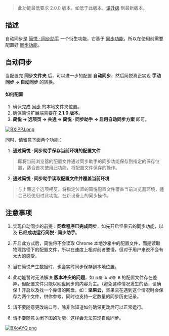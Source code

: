 > 此功能最低要求 2.0.0 版本，如低于此版本，[请升级](http://ksria.com/simpread/) 到最新版本。

描述
---

自动同步是 [简悦 · 同步助手](Sync) 一个衍生功能，它基于 [同步功能](Sync?id=同步)，所以在使用前需要配置好  [同步功能](Sync?id=同步)。

自动同步
---

当配置完 **同步文件夹** 后，可以进一步的配置 **自动同步**，然后简悦真正实现 **手动同步 → 自动同步** 的转换。

#### 如何配置

1. 确保完成 [同步](#同步) 的本地文件夹位置。
2. 确保简悦扩展端需要在 **2.1.0 版本**。
3. **简悦 → 选项页 → 共通 → 简悦 · 同步助手 → 启用自动同步方案** 即可。

[![BXIPPJ.png](https://s1.ax1x.com/2020/11/11/BXIPPJ.png)](https://imgchr.com/i/BXIPPJ)

同时，请留意下面两个功能：

1. **通过简悦 · 同步助手保存当前环境的配置文件** 

  > 即将当前浏览器的配置文件通过同步助手的同步功能保存到指定的保存位置，适合首次使用此功能，将配置文件保存的操作。

2. **通过简悦 · 同步助手读取配置文件并覆盖当前环境** 

  > 与上面这个选项相反，将指定位置的简悦配置文件覆盖当前浏览器环境，适合已经使用过此功能，在新设备上的同步操作。

注意事项
---

1. 实现自动同步的前提：**网盘程序已完成同步**，如先开启坚果云的同步功能，以及 **已经成功运行简悦 · 同步助手**。

2. 开启此方式后，简悦将不会读取 Chrome 本地沙箱中的配置文件，而是读取物理路径下的配置文件，所以在速度上相对前者要慢，但对于用户来说不会有太大的感受。

3. 当在简悦产生数据时，也会实时同步保存到本地位置。

4. 此功能暂时无法解决 **版本冲突的问题**，如 `设备 A` `设备 B` 的配置文件存在差异，但配置文件只能以网盘同步的内容为主。（避免这种情况发生的话，请确保 **1** 开启以及找一个靠谱的网盘，如：**坚果云**，坚果云在遇到这个情况时会保存为两个文件，供你参考，同时也支持一定数量的同步历史记录。

5. 请不要随意更改端口号，除非你知道如何确保更改后可以正常运行。

6. 请不要随意关闭下图的功能，这样会无法实现自动同步。

  [![BXoAYQ.png](https://s1.ax1x.com/2020/11/11/BXoAYQ.md.png)](https://imgchr.com/i/BXoAYQ)
